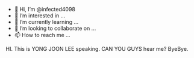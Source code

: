 - 👋 Hi, I’m @infected4098
- 👀 I’m interested in ...
- 🌱 I’m currently learning ...
- 💞️ I’m looking to collaborate on ...
- 📫 How to reach me ...

<!---
infected4098/infected4098 is a ✨ special ✨ repository because its `README.md` (this file) appears on your GitHub profile.
You can click the Preview link to take a look at your changes.
--->
HI. This is YONG JOON LEE speaking. CAN YOU GUYS hear me? ByeBye.
